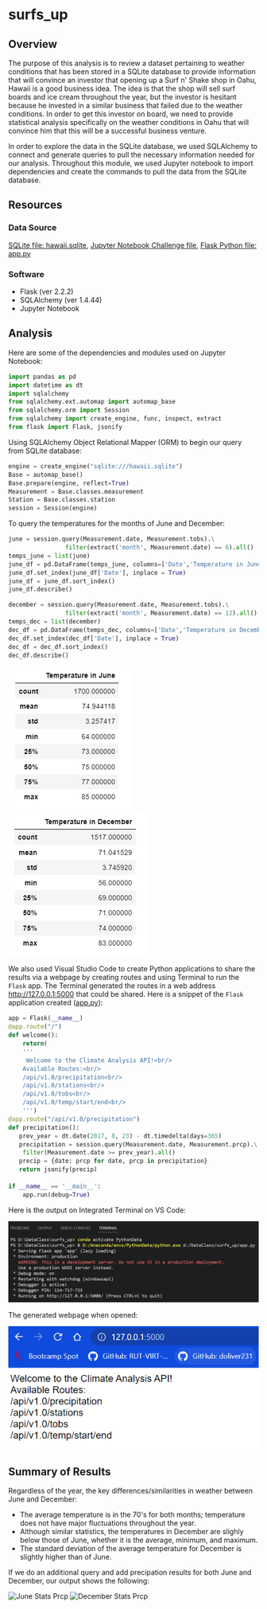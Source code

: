 # surfs_up

## Overview

The purpose of this analysis is to review a dataset pertaining to weather conditions that has been stored in a SQLite database to provide information that will convince an investor that opening up a Surf n' Shake shop in Oahu, Hawaii is a good business idea. The idea is that the shop will sell surf boards and ice cream throughout the year, but the investor is hesitant because he invested in a similar business that failed due to the weather conditions. In order to get this investor on board, we need to provide statistical analysis specifically on the weather conditions in Oahu that will convince him that this will be a successful business venture.

In order to explore the data in the SQLite database, we used SQLAlchemy to connect and generate queries to pull the necessary information needed for our analysis. Throughout this module, we used Jupyter notebook to import dependencies and create the commands to pull the data from the SQLite database.

## Resources

### Data Source

[SQLite file: hawaii.sqlite](https://github.com/doliver231/surfs_up/blob/main/hawaii.sqlite), 
[Jupyter Notebook Challenge file](https://github.com/doliver231/surfs_up/blob/main/SurfsUp_Challenge.ipynb),
[Flask Python file: app.py](https://github.com/doliver231/surfs_up/blob/main/app.py)

### Software

* Flask (ver 2.2.2)
* SQLAlchemy (ver 1.4.44)
* Jupyter Notebook

## Analysis

Here are some of the dependencies and modules used on Jupyter Notebook:

```py
import pandas as pd
import datetime as dt
import sqlalchemy
from sqlalchemy.ext.automap import automap_base
from sqlalchemy.orm import Session
from sqlalchemy import create_engine, func, inspect, extract
from flask import Flask, jsonify
```

Using SQLAlchemy Object Relational Mapper (ORM) to begin our query from SQLite database:

```py
engine = create_engine("sqlite:///hawaii.sqlite")
Base = automap_base()
Base.prepare(engine, reflect=True)
Measurement = Base.classes.measurement
Station = Base.classes.station
session = Session(engine)
```

To query the temperatures for the months of June and December:

```py
june = session.query(Measurement.date, Measurement.tobs).\
                filter(extract('month', Measurement.date) == 6).all()
temps_june = list(june)
june_df = pd.DataFrame(temps_june, columns=['Date','Temperature in June'])
june_df.set_index(june_df['Date'], inplace = True)
june_df = june_df.sort_index()
june_df.describe()
```
```py
december = session.query(Measurement.date, Measurement.tobs).\
                filter(extract('month', Measurement.date) == 12).all()
temps_dec = list(december)
dec_df = pd.DataFrame(temps_dec, columns=['Date','Temperature in December'])
dec_df.set_index(dec_df['Date'], inplace = True)
dec_df = dec_df.sort_index()
dec_df.describe()
```

![June Temps Stats](https://github.com/doliver231/surfs_up/blob/main/Images/Temps_in_June_Stats.png)
![December Temps Stats](https://github.com/doliver231/surfs_up/blob/main/Images/Temps_in_December_Stats.png)

We also used Visual Studio Code to create Python applications to share the results via a webpage by creating routes and using Terminal to run the `Flask` app. The Terminal generated the routes in a web address http://127.0.0.1:5000 that could be shared. Here is a snippet of the `Flask` application created ([app.py](https://github.com/doliver231/surfs_up/blob/main/app.py)):

```py
app = Flask(__name__)
@app.route("/")
def welcome():
    return(
    '''
     Welcome to the Climate Analysis API!<br/>
    Available Routes:<br/>
    /api/v1.0/precipitation<br/>
    /api/v1.0/stations<br/>
    /api/v1.0/tobs<br/>
    /api/v1.0/temp/start/end<br/>
    ''')
@app.route("/api/v1.0/precipitation")
def precipitation():
   prev_year = dt.date(2017, 8, 23) - dt.timedelta(days=365)
   precipitation = session.query(Measurement.date, Measurement.prcp).\
    filter(Measurement.date >= prev_year).all()
   precip = {date: prcp for date, prcp in precipitation}
   return jsonify(precip)

if __name__ == '__main__':
    app.run(debug=True)
```

Here is the output on Integrated Terminal on VS Code:

![Terminal Flask](https://github.com/doliver231/surfs_up/blob/main/Images/Flask_terminal.png)

The generated webpage when opened:

![Flask webpage](https://github.com/doliver231/surfs_up/blob/main/Images/Flask_webpage.png)

## Summary of Results

Regardless of the year, the key differences/similarities in weather between June and December:

* The average temperature is in the 70's for both months; temperature does not have major fluctuations throughout the year.
* Although similar statistics, the temperatures in December are slighly below those of June, whether it is the average, minimum, and maximum.
* The standard deviation of the average temperature for December is slightly higher than of June.

If we do an additional query and add precipation results for both June and December, our output shows the following:

![June Stats Prcp]()
![December Stats Prcp]()


